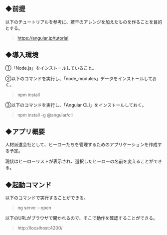 ## ◆前提
以下のチュートリアルを参考に、若干のアレンジを加えたものを作ることを目的とする。
> https://angular.jp/tutorial

## ◆導入環境
①「Node.js」をインストールしていること。

②以下のコマンドを実行し、「node_modules」データをインストールしておく。

> npm install

③以下のコマンドを実行し、「Angular CLI」をインストールしておく。

> npm install -g @angular/cli

## ◆アプリ概要

人材派遣会社として、ヒーローたちを管理するためのアプリケーションを作成する予定。

現状はヒーローリストが表示され、選択したヒーローの名前を変えることができる。

## ◆起動コマンド

以下のコマンドで実行することができる。

> ng serve --open

以下のURLがブラウザで開かれるので、そこで動作を確認することができる。

> http://localhost:4200/

